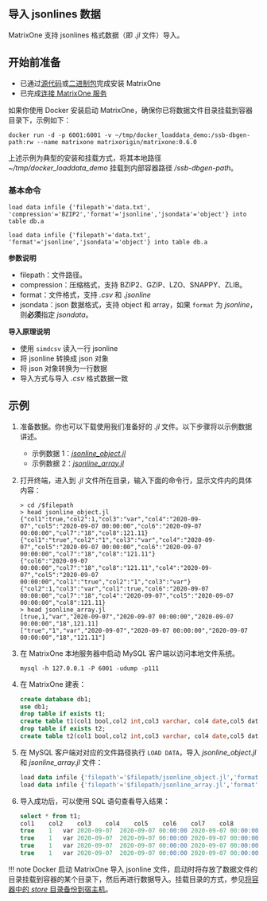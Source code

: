 ## 导入 jsonlines 数据

MatrixOne 支持 jsonlines 格式数据（即 *.jl* 文件）导入。

## 开始前准备

- 已通过[源代码](https://docs.matrixorigin.io/cn/0.5.0/MatrixOne/Get-Started/install-standalone-matrixone/#1)或[二进制包](https://docs.matrixorigin.io/cn/0.5.0/MatrixOne/Get-Started/install-standalone-matrixone/#2)完成安装 MatrixOne
- 已完成[连接 MatrixOne 服务](../../../Get-Started/connect-to-matrixone-server.md)

如果你使用 Docker 安装启动 MatrixOne，确保你已将数据文件目录挂载到容器目录下，示例如下：

```
docker run -d -p 6001:6001 -v ~/tmp/docker_loaddata_demo:/ssb-dbgen-path:rw --name matrixone matrixorigin/matrixone:0.6.0
```

上述示例为典型的安装和挂载方式，将其本地路径 *~/tmp/docker_loaddata_demo* 挂载到内部容器路径 */ssb-dbgen-path*。

### 基本命令

```
load data infile {'filepath'='data.txt', 'compression'='BZIP2','format'='jsonline','jsondata'='object'} into table db.a

load data infile {'filepath'='data.txt', 'format'='jsonline','jsondata'='object'} into table db.a
```

**参数说明**

* filepath：文件路径。
* compression：压缩格式，支持 BZIP2、GZIP、LZO、SNAPPY、ZLIB。
* format：文件格式，支持 *.csv* 和 *.jsonline*
* jsondata：json 数据格式，支持 object 和 array，如果 `format` 为 *jsonline*，则**必须**指定 *jsondata*。

**导入原理说明**

- 使用 `simdcsv` 读入一行 jsonline
- 将 jsonline 转换成 json 对象
- 将 json 对象转换为一行数据
- 导入方式与导入 *.csv* 格式数据一致

## 示例

1. 准备数据。你也可以下载使用我们准备好的 *.jl* 文件。以下步骤将以示例数据讲述。

    - 示例数据 1：*[jsonline_object.jl](https://github.com/matrixorigin/matrixone/blob/main/test/resources/load_data/jsonline_object.jl)*
    - 示例数据 2：*[jsonline_array.jl](https://github.com/matrixorigin/matrixone/blob/main/test/resources/load_data/jsonline_array.jl)*

2. 打开终端，进入到 *.jl* 文件所在目录，输入下面的命令行，显示文件内的具体内容：

    ```shell
    > cd /$filepath
    > head jsonline_object.jl
    {"col1":true,"col2":1,"col3":"var","col4":"2020-09-07","col5":"2020-09-07 00:00:00","col6":"2020-09-07 00:00:00","col7":"18","col8":121.11}
    {"col1":"true","col2":"1","col3":"var","col4":"2020-09-07","col5":"2020-09-07 00:00:00","col6":"2020-09-07 00:00:00","col7":"18","col8":"121.11"}
    {"col6":"2020-09-07 00:00:00","col7":"18","col8":"121.11","col4":"2020-09-07","col5":"2020-09-07 00:00:00","col1":"true","col2":"1","col3":"var"}
    {"col2":1,"col3":"var","col1":true,"col6":"2020-09-07 00:00:00","col7":"18","col4":"2020-09-07","col5":"2020-09-07 00:00:00","col8":121.11}
    > head jsonline_array.jl
    [true,1,"var","2020-09-07","2020-09-07 00:00:00","2020-09-07 00:00:00","18",121.11]
    ["true","1","var","2020-09-07","2020-09-07 00:00:00","2020-09-07 00:00:00","18","121.11"]
    ```

3. 在 MatrixOne 本地服务器中启动 MySQL 客户端以访问本地文件系统。

    ```
    mysql -h 127.0.0.1 -P 6001 -udump -p111
    ```

4. 在 MatrixOne 建表：

    ```sql
    create database db1;
    use db1;
    drop table if exists t1;
    create table t1(col1 bool,col2 int,col3 varchar, col4 date,col5 datetime,col6 timestamp,col7 decimal,col8 float);
    drop table if exists t2;
    create table t2(col1 bool,col2 int,col3 varchar, col4 date,col5 datetime,col6 timestamp,col7 decimal,col8 float);
    ```

5. 在 MySQL 客户端对对应的文件路径执行 `LOAD DATA`，导入 *jsonline_object.jl* 和 *jsonline_array.jl* 文件：

    ```sql
    load data infile {'filepath'='$filepath/jsonline_object.jl','format'='jsonline','jsondata'='object'} into table t1;
    load data infile {'filepath'='$filepath/jsonline_array.jl','format'='jsonline','jsondata'='array'} into table t2;
    ```

6. 导入成功后，可以使用 SQL 语句查看导入结果：

    ```sql
    select * from t1;
    col1	col2	col3	col4	col5	col6	col7	col8
    true	1	var	2020-09-07	2020-09-07 00:00:00	2020-09-07 00:00:00	18	121.11
    true	1	var	2020-09-07	2020-09-07 00:00:00	2020-09-07 00:00:00	18	121.11
    true	1	var	2020-09-07	2020-09-07 00:00:00	2020-09-07 00:00:00	18	121.11
    true	1	var	2020-09-07	2020-09-07 00:00:00	2020-09-07 00:00:00	18	121.11
    ```

!!! note
    Docker 启动 MatrixOne 导入 jsonline 文件，启动时将存放了数据文件的目录挂载到容器的某个目录下，然后再进行数据导入。挂载目录的方式，参见[将容器中的 *store* 目录备份到宿主机](../../../Maintain/upgrade-standalone-matrixone/#1back-up-the-store-directory-in-the-container-to-the-host)。

